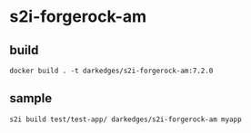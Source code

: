 # s2i-forgerock-am

## build

```console
docker build . -t darkedges/s2i-forgerock-am:7.2.0
```

## sample

```console
s2i build test/test-app/ darkedges/s2i-forgerock-am myapp
```
